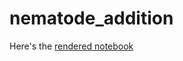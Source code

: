 # nematode_addition

Here's the [rendered notebook](https://aaronferrucci.github.io/nematode_addition/)
